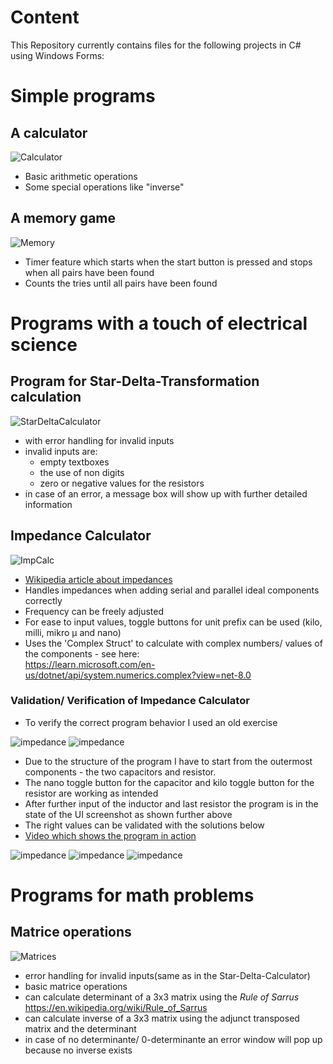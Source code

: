 # Content
This Repository currently contains files for the following projects in C# using Windows Forms:

# Simple programs
## A calculator
![Calculator](./Images/Calc_SS.jpg)  
- Basic arithmetic operations
- Some special operations like "inverse"

## A memory game
![Memory](./Images/Memory_SS.jpg)  
- Timer feature which starts when the start button is pressed and stops when all pairs have been found
- Counts the tries until all pairs have been found

# Programs with a touch of electrical science
## Program for Star-Delta-Transformation calculation
![StarDeltaCalculator](/Images/StarDeltaCalculator.jpg)  
- with error handling for invalid inputs
- invalid inputs are:
  - empty textboxes
  - the use of non digits
  - zero or negative values for the resistors
- in case of an error, a message box will show up with further detailed information

## Impedance Calculator
![ImpCalc](/Images/ImpedanceCalculator.png)
- [Wikipedia article about impedances](https://en.wikipedia.org/wiki/Electrical_impedance)
- Handles impedances when adding serial and parallel ideal components correctly
- Frequency can be freely adjusted
- For ease to input values, toggle buttons for unit prefix can be used (kilo, milli, mikro µ and nano)
- Uses the 'Complex Struct' to calculate with complex numbers/ values of the components - see here:  
  https://learn.microsoft.com/en-us/dotnet/api/system.numerics.complex?view=net-8.0

### Validation/ Verification of Impedance Calculator
- To verify the correct program behavior I used an old exercise


![impedance](/Images/01Imp.jpg)
![impedance](/Images/02Imp.jpg)    
- Due to the structure of the program I have to start from the outermost components - the two capacitors and resistor.
- The nano toggle button for the capacitor and kilo toggle button for the resistor are working as intended
- After further input of the inductor and last resistor the program is in the state of the UI screenshot as shown further above
- The right values can be validated with the solutions below
- [Video which shows the program in action](https://drive.google.com/file/d/118y5wbZ0eJ8UPwxWVg7EMrRSjVxhzm4O/view?usp=drive_link)

  
![impedance](/Images/03Imp.jpg)
![impedance](/Images/04Imp.jpg)
![impedance](/Images/05Imp.jpg)

# Programs for math problems
## Matrice operations
![Matrices](/Images/Matrices.jpg)
- error handling for invalid inputs(same as in the Star-Delta-Calculator)
- basic matrice operations
- can calculate determinant of a 3x3 matrix using the *Rule of Sarrus* https://en.wikipedia.org/wiki/Rule_of_Sarrus
- can calculate inverse of a 3x3 matrix using the adjunct transposed matrix and the determinant
- in case of no determinante/ 0-determinante an error window will pop up because no inverse exists
